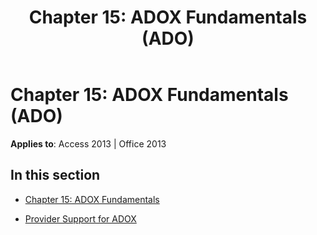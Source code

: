 ﻿---
title: 'Chapter 15: ADOX Fundamentals (ADO)'
TOCTitle: 'Chapter 15: ADOX Fundamentals'
ms:assetid: 3e0f467c-f8c8-4cb7-be5c-6e3b7878b5b3
ms:mtpsurl: https://msdn.microsoft.com/en-us/library/JJ249168(v=office.15)
ms:contentKeyID: 48544364
ms.date: 09/18/2015
mtps_version: v=office.15
---

# Chapter 15: ADOX Fundamentals (ADO)


**Applies to**: Access 2013 | Office 2013

## In this section

  - [Chapter 15: ADOX Fundamentals](chapter-15-adox-fundamentals.md)

  - [Provider Support for ADOX](provider-support-for-adox.md)

